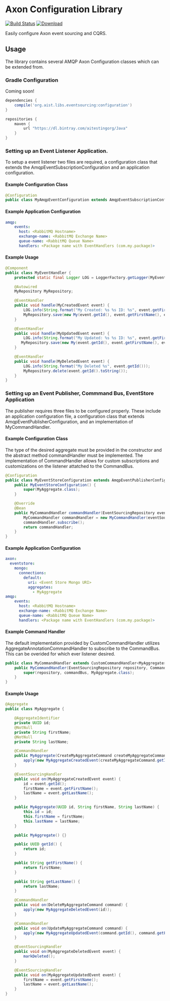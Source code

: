 # Axon Configuration Library
[![Build Status](https://travis-ci.org/AITestingOrg/library--axon-configuration.svg?branch=master)](https://travis-ci.org/AITestingOrg/library--axon-configuration) [ ![Download](https://api.bintray.com/packages/aitestingorg/EventSourcingConfiguration/library--axon-configuration/images/download.svg) ](https://bintray.com/aitestingorg/EventSourcingConfiguration/library--axon-configuration/_latestVersion)

Easily configure Axon event sourcing and CQRS.

## Usage
The library contains several AMQP Axon Configuration classes which can be extended from.

### Gradle Configuration
Coming soon!
```groovy
dependencies {
	compile('org.aist.libs.eventsourcing:configuration')
}

repositories { 
    maven { 
        url "https://dl.bintray.com/aitestingorg/Java" 
    } 
}
```

### Setting up an Event Listener Application.
To setup a event listener two files are required, a configuration class that extends the AmqpEventSubscriptionConfiguration and an application configuration.

#### Example Configuration Class
```java
@Configuration
public class MyAmqpEventConfiguration extends AmqpEventSubscriptionConfiguration {}
```

#### Example Application Configuration
```yaml
amqp:
    events:
      host: <RabbitMQ Hostname>
      exchange-name: <RabbitMQ Exchange Name>
      queue-name: <RabbitMQ Queue Name>
      handlers: <Package name with EventHandlers (com.my.package)>
```

#### Example Usage
```java
@Component
public class MyEventHandler {
    protected static final Logger LOG = LoggerFactory.getLogger(MyEventHandler.class);

    @Autowired
    MyRepository MyRepository;

    @EventHandler
    public void handle(MyCreatedEvent event) {
        LOG.info(String.format("My Created: %s %s ID: %s", event.getFirstName(), event.getLastName(), event.getId()));
        MyRepository.save(new My(event.getId(), event.getFirstName(), event.getLastName()));
    }

    @EventHandler
    public void handle(MyUpdatedEvent event) {
        LOG.info(String.format("My Updated: %s %s ID: %s", event.getFirstName(), event.getLastName(), event.getId()));
       MyRepository.save(new My(event.getId(), event.getFirstName(), event.getLastName()));
    }

    @EventHandler
    public void handle(MyDeletedEvent event) {
        LOG.info(String.format("My Deleted %s", event.getId()));
        MyRepository.delete(event.getId().toString());
    }
}
```

### Setting up an Event Publisher, Commmand Bus, EventStore Application
The publisher requires three files to be configured properly. These include an application configuration file, a configuration class that extends AmqpEventPublisherConfiguration, and an implementation of MyCommandHandler.
#### Example Configuration Class
The type of the desired aggregate must be provided in the constructor and the abstract method commandHandler must be implemented.
The implementation of CommandHandler allows for custom subscriptions and customizations on the listener attatched to the CommandBus.
```java
@Configuration
public class MyEventStoreConfiguration extends AmqpEventPublisherConfiguration<MyAggregate, MyCommandHandler> {
    public MyEventStoreConfiguration() {
        super(MyAggregate.class);
    }

    @Override
    @Bean
    public MyCommandHandler commandHandler(EventSourcingRepository eventSourcingRepository, CommandBus commandBus) {
        MyCommandHandler commandHandler = new MyCommandHandler(eventSourcingRepository, commandBus);
        commandHandler.subscribe();
        return commandHandler;
    }
}
```
#### Example Application Configuration
```yaml
axon:
  eventstore:
    mongo:
      connections:
        default:
          uri: <Event Store Mongo URI>
          aggregates:
            - MyAggregate
amqp:
    events:
      host: <RabbitMQ Hostname>
      exchange-name: <RabbitMQ Exchange Name>
      queue-name: <RabbitMQ Queue Name>
      handlers: <Package name with EventHandlers (com.my.package)>
```

#### Example Command Handler
The default implementation provided by CustomCommandHandler utilizes AggregateAnnotationCommandHandler to subscribe to the CommandBus. This can be overided for which ever listener desired.
```java
public class MyCommandHandler extends CustomCommandHandler<MyAggregate> {
    public MyCommandHandler(EventSourcingRepository repository, CommandBus commandBus) {
        super(repository, commandBus, MyAggregate.class);
    }
}
```

#### Example Usage
```java
@Aggregate
public class MyAggregate {

    @AggregateIdentifier
    private UUID id;
    @NotNull
    private String firstName;
    @NotNull
    private String lastName;

    @CommandHandler
    public MyAggregate(CreateMyAggregateCommand createMyAggregateCommand) {
        apply(new MyAggregateCreatedEvent(createMyAggregateCommand.getId(), createMyAggregateCommand.getFirstName(), createMyAggregateCommand.getLastName()));
    }

    @EventSourcingHandler
    public void on(MyAggregateCreatedEvent event) {
        id = event.getId();
        firstName = event.getFirstName();
        lastName = event.getLastName();
    }

    public MyAggregate(UUID id, String firstName, String lastName) {
        this.id = id;
        this.firstName = firstName;
        this.lastName = lastName;
    }

    public MyAggregate() {}

    public UUID getId() {
        return id;
    }

    public String getFirstName() {
        return firstName;
    }

    public String getLastName() {
        return lastName;
    }

    @CommandHandler
    public void on(DeleteMyAggregateCommand command) {
        apply(new MyAggregateDeletedEvent(id));
    }

    @CommandHandler
    public void on(UpdateMyAggregateCommand command) {
        apply(new MyAggregateUpdatedEvent(command.getId(), command.getFirstName(), command.getLastName()));
    }

    @EventSourcingHandler
    public void on(MyAggregateDeletedEvent event) {
        markDeleted();
    }

    @EventSourcingHandler
    public void on(MyAggregateUpdatedEvent event) {
        firstName = event.getFirstName();
        lastName = event.getLastName();
    }
}
```
